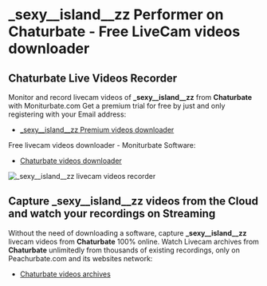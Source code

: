 # _sexy__island__zz Performer on Chaturbate - Free LiveCam videos downloader

## Chaturbate Live Videos Recorder

Monitor and record livecam videos of **_sexy__island__zz** from **Chaturbate** with Moniturbate.com
Get a premium trial for free by just and only registering with your Email address:
* [_sexy__island__zz Premium videos downloader](https://moniturbate.com/request-demo-licence-key.html)

Free livecam videos downloader - Moniturbate Software:
* [Chaturbate videos downloader](https://moniturbate.com/moniturbate-download-software.html)

![_sexy__island__zz livecam videos recorder](https://peachurnet.com/templates/moniturbate-software.png)


## Capture _sexy__island__zz videos from the Cloud and watch your recordings on Streaming

Without the need of downloading a software, capture **_sexy__island__zz** livecam videos from **Chaturbate** 100% online.
Watch Livecam archives from **Chaturbate** unlimitedly from thousands of existing recordings, only on Peachurbate.com and its websites network:
* [Chaturbate videos archives](https://peachurnet.com/)